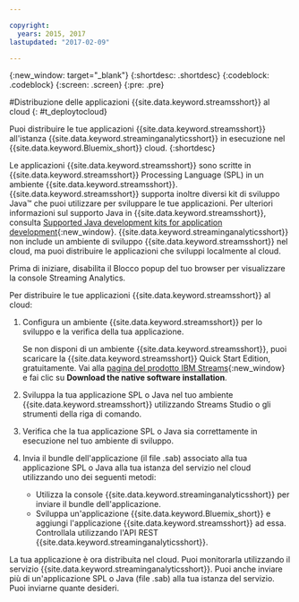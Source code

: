 ```yaml
---

copyright:
  years: 2015, 2017
lastupdated: "2017-02-09"

---
```


<!-- Attribute definitions --> 
{:new_window: target="_blank"}
{:shortdesc: .shortdesc}
{:codeblock: .codeblock}
{:screen: .screen}
{:pre: .pre}

#Distribuzione delle applicazioni {{site.data.keyword.streamsshort}} al
cloud
{: #t_deploytocloud}

Puoi distribuire le tue applicazioni {{site.data.keyword.streamsshort}}
all'istanza {{site.data.keyword.streaminganalyticsshort}}
in esecuzione nel {{site.data.keyword.Bluemix_short}}
cloud.
{:shortdesc}

Le applicazioni {{site.data.keyword.streamsshort}} sono scritte in {{site.data.keyword.streamsshort}} Processing Language (SPL) in un ambiente {{site.data.keyword.streamsshort}}. {{site.data.keyword.streamsshort}} supporta inoltre diversi kit di sviluppo Java™ che puoi utilizzare per sviluppare le tue applicazioni. Per ulteriori informazioni sul supporto Java in  {{site.data.keyword.streamsshort}}, consulta [Supported Java development kits for application development](https://www.ibm.com/support/knowledgecenter/en/SSCRJU_4.2.0/com.ibm.streams.install.doc/doc/ibminfospherestreams-install-prerequisites-java-supported-sdks.html){:new_window}. 
{{site.data.keyword.streaminganalyticsshort}} non include un ambiente di sviluppo
{{site.data.keyword.streamsshort}} nel
cloud, ma puoi distribuire le applicazioni che sviluppi localmente al cloud.

Prima di iniziare, disabilita il Blocco popup del tuo browser per visualizzare la console Streaming Analytics.

Per distribuire le tue applicazioni {{site.data.keyword.streamsshort}}
al cloud:

1. Configura un ambiente {{site.data.keyword.streamsshort}} per lo sviluppo
e la verifica della tua applicazione. 

	Se non disponi di un ambiente {{site.data.keyword.streamsshort}}, puoi scaricare la
{{site.data.keyword.streamsshort}} Quick Start Edition,
gratuitamente. Vai alla [pagina del prodotto IBM Streams](http://www.ibm.com/analytics/us/en/technology/stream-computing/){:new_window} e fai clic su **Download the native software installation**.

2. Sviluppa la tua applicazione SPL o Java nel tuo ambiente {{site.data.keyword.streamsshort}} utilizzando Streams Studio o gli strumenti della riga di comando.
3. Verifica che la tua applicazione SPL o Java sia correttamente in esecuzione nel tuo ambiente di sviluppo.
4. Invia il bundle dell'applicazione (il file .sab) associato alla tua applicazione SPL o Java alla tua istanza del servizio nel cloud utilizzando uno dei seguenti metodi:
	* Utilizza la console {{site.data.keyword.streaminganalyticsshort}}
per inviare il bundle dell'applicazione.
    * Sviluppa un'applicazione {{site.data.keyword.Bluemix_short}} e aggiungi l'applicazione
{{site.data.keyword.streamsshort}} ad essa. Controllala utilizzando l'API REST {{site.data.keyword.streaminganalyticsshort}}.

La tua applicazione è ora distribuita nel cloud. Puoi monitorarla utilizzando il servizio
{{site.data.keyword.streaminganalyticsshort}}. Puoi anche inviare più di un'applicazione SPL o Java (file .sab) alla tua istanza del servizio. Puoi inviarne quante desideri.
